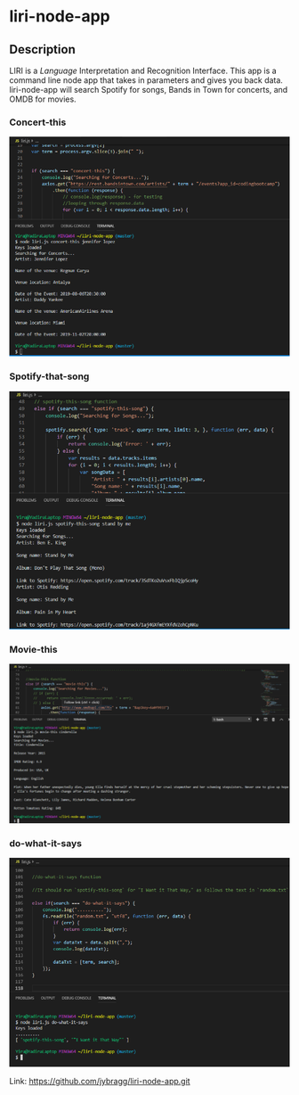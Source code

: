 # liri-node-app

## Description
LIRI is a _Language_ Interpretation and Recognition Interface. This app is a command line node app that takes in parameters and gives you back data. liri-node-app will search Spotify for songs, Bands in Town for concerts, and OMDB for movies.

### Concert-this

![Image of Concert-this](/images/concert-this.png)

### Spotify-that-song

![Image of Concert-this](/images/spotify.png)

### Movie-this

![Image of Concert-this](/images/moviethis.png)

### do-what-it-says

![Image of Concert-this](/images/dowhatitsays.png)


Link: https://github.com/jybragg/liri-node-app.git


